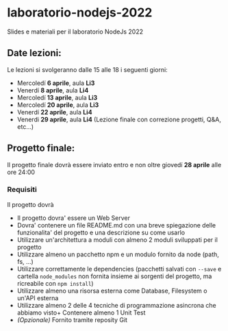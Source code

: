 # laboratorio-nodejs-2022
Slides e materiali per il laboratorio NodeJs 2022


## Date lezioni:
Le lezioni si svolgeranno dalle 15 alle 18 i seguenti giorni:
+ Mercoledí **6 aprile**, aula **Li3**
+ Venerdí **8 aprile**, aula **Li4**
+ Mercoledí **13 aprile**, aula **Li3**
+ Mercoledí **20 aprile**, aula **Li3**
+ Venerdí **22 aprile**, aula **Li4**
+ Venerdi  **29 aprile**, aula **Li4** (Lezione finale con correzione progetti, Q&A, etc...)


## Progetto finale:

Il progetto finale dovrà essere inviato entro e non oltre giovedí **28 aprile** alle ore 24:00

### Requisiti

Il progetto dovrà

+ Il progetto dovra' essere un Web Server
+ Dovra' contenere un file README.md con una breve spiegazione delle funzionalita' del progetto e una descrizione su come usarlo
+ Utilizzare un'architettura a moduli con almeno 2 moduli sviluppati per il progetto
+ Utilizzare almeno un pacchetto npm e un modulo fornito da node (path, fs, ...)
+ Utilizzare correttamente le dependencies (pacchetti salvati con `--save` e cartella `node_modules` non fornita insieme ai sorgenti del progetto, ma ricreabile con `npm install`)
+ Utilizzare almeno una risorsa esterna come Database, Filesystem o un'API esterna
+ Utilizzare almeno 2 delle 4 tecniche di programmazione asincrona che abbiamo visto+ Contenere almeno 1 Unit Test
+ _(Opzionale)_ Fornito tramite reposity Git